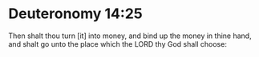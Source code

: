 # Deuteronomy 14:25

Then shalt thou turn [it] into money, and bind up the money in thine hand, and shalt go unto the place which the LORD thy God shall choose: